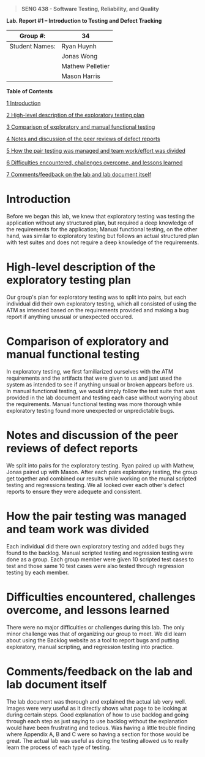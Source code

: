 >   **SENG 438 - Software Testing, Reliability, and Quality**

**Lab. Report \#1 – Introduction to Testing and Defect Tracking**

| Group \#:       |34 |
|-----------------|---|
| Student Names:  | Ryan Huynh   |
|                 | Jonas Wong  |
|                 | Mathew Pelletier  |
|                 | Mason Harris  |

**Table of Contents**

[1 Introduction](#Introduction)

[2 High-level description of the exploratory testing plan](#High-level-description-of-the-exploratory-testing-plan)

[3 Comparison of exploratory and manual functional testing](#Comparison-of-exploratory-and-manual-functional-testing)

[4 Notes and discussion of the peer reviews of defect reports](#Notes-and-discussion-of-the-peer-reviews-of-defect-reports)

[5 How the pair testing was managed and team work/effort was
divided](#How-the-pair-testing-was-managed-and-team-work-was-divided)

[6 Difficulties encountered, challenges overcome, and lessons
learned](#Difficulties-encountered,-challenges-overcome,-and-lessons-learned)

[7 Comments/feedback on the lab and lab document itself](#Comments/feedback-on-the-lab-and-lab-document-itself)

# Introduction

Before we began this lab, we knew that exploratory testing was testing the application without any structured plan,
but required a deep knowledge of the requirements for the application; Manual functional testing, on the other hand,
was similar to exploratory testing but follows an actual structured plan with test suites and does not require a deep knowledge
of the requirements.

# High-level description of the exploratory testing plan

Our group's plan for exploratory testing was to split into pairs, but each individual did their own exploratory testing, which all consisted of using the ATM as intended based on the requirements provided and making a bug report if anything unusual or unexpected occured.

# Comparison of exploratory and manual functional testing

In exploratory testing, we first familiarized ourselves with the ATM requirements and the artifacts that were given to us and just used the system as intended to see if anything unsual or broken appears before us. In manual functional testing, we would simply follow the test suite that was provided in the lab document and testing each case without worrying about the requirements. Manual functional testing was more thorough while exploratory testing found more unexpected or unpredictable bugs.

# Notes and discussion of the peer reviews of defect reports

We split into pairs for the exploratory testing. Ryan paired up with Mathew, Jonas paired up with Mason. After each pairs exploratory testing, the group get together and
combined our results while working on the munal scripted testing and regressions testing. We all looked over each other's defect reports to ensure they were adequete and
consistent. 

# How the pair testing was managed and team work was divided 

Each individual did there own exploratory testing and added bugs they found to the backlog. Manual scripted testing and regression testing were done as a group. Each group member were given 10 scripted test cases to test and those same 10 test cases were also tested through regression testing by each member. 

<h1 id="difficulties"> Difficulties encountered, challenges overcome, and lessons learned </h1>

There were no major difficulties or challenges during this lab. The only minor challenge was that of organizing our group to meet. We did learn about using the Backlog website as a tool to report bugs and putting exploratory, manual scripting, and regression testing into practice.

# Comments/feedback on the lab and lab document itself

The lab document was thorough and explained the actual lab very well. Images were very useful as it directly shows what page to be looking at during certain steps. Good explanation of how to use backlog and going through each step as just saying to use backlog without the explanation would have been frustrating and tedious.  Was having a little trouble finding where Appendix A, B and C were so having a section for those would be great. The actual lab was useful as doing the testing allowed us to really learn the process of each type of testing. 
